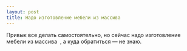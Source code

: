 ```yaml
---
layout: post 
title: Надо ‌изготовление мебели из массива ‌  
--- 
```

Привык все делать самостоятельно, но сейчас надо ‌изготовление мебели из массива ‌ , а куда обратиться — не знаю.